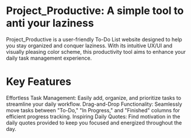 # Project_Productive: A simple tool to anti your laziness
Project_Productive is a user-friendly To-Do List website designed to help you stay organized and conquer laziness.
With its intuitive UX/UI and visually pleasing color scheme, this productivity tool aims to enhance your daily task management experience.

# Key Features
Effortless Task Management: Easily add, organize, and prioritize tasks to streamline your daily workflow.
Drag-and-Drop Functionality: Seamlessly move tasks between "To-Do," "In Progress," and "Finished" columns for efficient progress tracking.
Inspiring Daily Quotes: Find motivation in the daily quotes provided to keep you focused and energized throughout the day.
